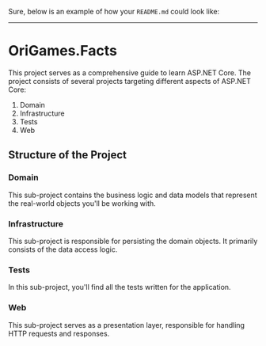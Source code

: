 Sure, below is an example of how your `README.md` could look like:

---

# OriGames.Facts

This project serves as a comprehensive guide to learn ASP.NET Core. The project consists of several projects targeting different aspects of ASP.NET Core:

1. Domain
2. Infrastructure 
3. Tests
4. Web 

## Structure of the Project

### Domain 

This sub-project contains the business logic and data models that represent the real-world objects you'll be working with.

### Infrastructure 

This sub-project is responsible for persisting the domain objects. It primarily consists of the data access logic.

### Tests 

In this sub-project, you'll find all the tests written for the application.

### Web 

This sub-project serves as a presentation layer, responsible for handling HTTP requests and responses.
